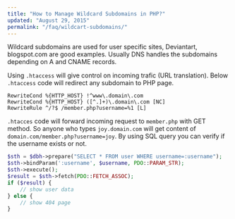 ```yaml
---
title: "How to Manage Wildcard Subdomains in PHP?"
updated: "August 29, 2015"
permalink: "/faq/wildcart-subdomains/"
---
```


Wildcard subdomains are used for user specific sites, Deviantart, blogspot.com
are good examples. Usually DNS handles the subdomains depending on A and CNAME
records.

Using `.htaccess` will give control on incoming trafic (URL translation).
Below `.htaccess` code will redirect any subdomain to PHP page.

```
RewriteCond %{HTTP_HOST} !^www\.domain\.com
RewriteCond %{HTTP_HOST} ([^.]+)\.domain\.com [NC]
RewriteRule ^/?$ /member.php?username=%1 [L]
```

`.htacces` code will forward incoming request to `member.php` with GET method.
So anyone who types `joy.domain.com` will get content of
`domain.com/member.php?username=joy`. By using SQL query you can verify if the
username exists or not.

```php
$sth = $dbh->prepare("SELECT * FROM user WHERE username=:username");
$sth->bindParam(':username', $username, PDO::PARAM_STR);
$sth->execute();
$result = $sth->fetch(PDO::FETCH_ASSOC);
if ($result) {
    // show user data
} else {
    // show 404 page
}
```
